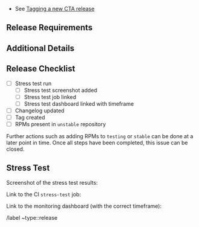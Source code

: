<!-- Ensure the title of this ticket is the name of the release. E.g. `v5.X.Y.Z-R` -->

* See [Tagging a new CTA release](https://eoscta.docs.cern.ch/latest/dev/ci/tagging_releases/)

## Release Requirements

<!-- Add any features/fixes that must be in the release here -->

## Additional Details

<!-- Should this release be used in production straight away? Normally, NO, it should be deployed and tested on PPS first. -->

<!-- Does this release require a schema upgrade? (Specify the schema version). -->

<!-- Add additional notes for deployment of this version, *e.g.* if new tables need to be populated. -->

<!-- Add additional notes if this version is part of a longer-term development/testing effort, *e.g.* tagged on a specific branch to fix an urgent production bug -->

## Release Checklist

- [ ] Stress test run
    - [ ] Stress test screenshot added
    - [ ] Stress test job linked
    - [ ] Stress test dashboard linked with timeframe
- [ ] Changelog updated
- [ ] Tag created
- [ ] RPMs present in `unstable` repository

Further actions such as adding RPMs to `testing` or `stable` can be done at a later point in time.
Once all steps have been completed, this issue can be closed.

## Stress Test

Screenshot of the stress test results:

Link to the CI `stress-test` job:

Link to the monitoring dashboard (with the correct timeframe):

<!-- If everything goes well for the stress test, create the Deployment ticket in the Operations repo. Otherwise, iterate in the comments to solve any problems. -->

/label ~type::release

